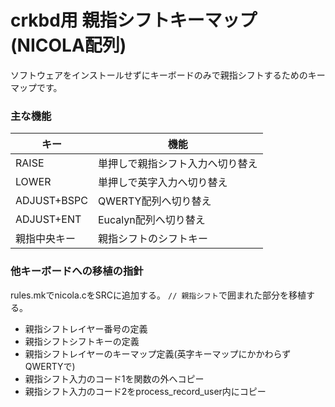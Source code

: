 # crkbd用 親指シフトキーマップ (NICOLA配列)

ソフトウェアをインストールせずにキーボードのみで親指シフトするためのキーマップです。

### 主な機能

|キー|機能|
|----|----|
|RAISE|単押しで親指シフト入力へ切り替え|
|LOWER|単押しで英字入力へ切り替え|
|ADJUST+BSPC|QWERTY配列へ切り替え|
|ADJUST+ENT|Eucalyn配列へ切り替え|
|親指中央キー|親指シフトのシフトキー|


### 他キーボードへの移植の指針

rules.mkでnicola.cをSRCに追加する。
`// 親指シフト`で囲まれた部分を移植する。

* 親指シフトレイヤー番号の定義
* 親指シフトシフトキーの定義
* 親指シフトレイヤーのキーマップ定義(英字キーマップにかかわらずQWERTYで)
* 親指シフト入力のコード1を関数の外へコピー
* 親指シフト入力のコード2をprocess_record_user内にコピー